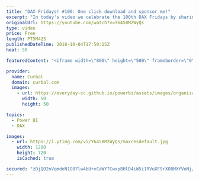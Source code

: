 ```yaml
---
title: "DAX Fridays! #100: One click download and sponsor me!"
excerpt: "In today's video we celebrate the 100th DAX Fridays by sharing a link with you to all DAX Fridays download files and more!!  To download all DAX Fridays files, click here: https://goo.gl/a5a9d1  To sponsor the channel and help me keep going, click here: https://curbal.com/product/sponsor-me  Happy Friday!"
originalUrl: https://youtube.com/watch?v=Y645BM2WyQs
type: video
price: Free
length: PT5M42S
publishedDateTime: 2018-10-04T17:50:15Z
heat: 50

featuredContent: "<iframe width=\"800\" height=\"500\" frameborder=\"0\" src=\"https://www.youtube.com/embed/Y645BM2WyQs\" allow=\"accelerometer; autoplay; encrypted-media; gyroscope; picture-in-picture\" allowfullscreen></iframe>"

provider:
  name: Curbal
  domain: curbal.com
  images:
    - url: https://everyday-cc.github.io/powerbi/assets/images/organizations/curbal.com-50x50.jpg
      width: 50
      height: 50

topics:
  - Power BI
  - DAX

images:
  - url: https://i.ytimg.com/vi/Y645BM2WyQs/maxresdefault.jpg
    width: 1280
    height: 720
    isCached: true

secured: "zDjQO2nVqmdeN1O87lw4bU+vCaWYTCwxp8HlD4iW5i1RVuXF9rXOBMXYVoNj/eQHZ5gL1mJo3+lWvj77vsxXbtpJUyGGbzPHjsFJssEazE7Zmbjar1QgZ0rTTFpKh1rkegCBEmB8Ys+Z8CQN9zYfSM204/4q+KYwPAGqiCuNVFALtd1v1KRWTaILUN5KQo76kwgGzBADMGyjPnouLEkH/yN/L52JdG1tjZMx5hbEz+ahFCsn1dj3JRpUh4Qh5DpGFVWHqKE3w30F4IW1+9SfyJwiUKQ30/y3ZoDhqRZmnTQWxSJHZgI2GYKXVc9lQMG4dWN9+1QbsWDFzyhvaI5q0b1+YXgTAwoAIJmfvFkUNxhzs1uPBP6Uk6ojckMvGh1oMm3HA8lCV2ye5ouGjh/pVjVoaa6Uqo3j7pgTFXrhUT8=;5w1shHf+8Yz4CW8uhD8Eqw=="
---
```


